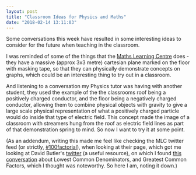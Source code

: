 ```yaml
---
layout: post
title: "Classroom Ideas for Physics and Maths"
date: "2018-02-14 13:11:03"
---
```

Some conversations this week have resulted in some interesting ideas to consider for the future when teaching in the classroom.

I was reminded of some of the things that the [Maths Learning Centre](https://www.adelaide.edu.au/mathslearning/) does - they have a massive (approx 3x3 metre) cartesian plane marked on the floor with masking tape, so that they can physically demonstrate concepts on graphs, which could be an interesting thing to try out in a classroom.

And listening to a conversation my Physics tutor was having with another student, they used the example of the the classrooms roof being a positively charged conductor, and the floor being a negatively charged conductor, allowing them to combine physical objects with gravity to give a large scale physical representation of what a positively charged particle would do inside that type of electric field. This concept made the image of a classroom with streamers hung from the roof as electric field lines as part of that demonstration spring to mind. So now I want to try it at some point.

(As an addendum, writing this made me feel like checking the MLC twitter feed (or strictly, [#100factorial](https://twitter.com/search?q=%23100factorial)), when looking at their page, which got me looking at David Butler's [twitter](https://twitter.com/DavidKButlerUoA) (a useful resource), on which I found [this conversation](https://twitter.com/vaslona/status/960297146082762752) about Lowest Common Denominators, and Greatest Common Factors, which I thought was noteworthy. So here I am, noting it down.)